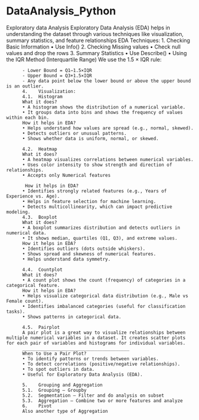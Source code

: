 # DataAnalysis_Python
Exploratory data Analysis
    Exploratory Data Analysis (EDA) helps in understanding the dataset through various techniques 
    like visualization, summary statistics, and feature relationships
   EDA Techniques:
          1.	Checking Basic Information
          •	Use Info()
          2.	Checking Missing values
          •	Check null values and drop the rows
          3.	Summary Statistics
          •	Use Describe()
          •	Using the IQR Method (Interquartile Range)
          We use the 1.5 × IQR rule:
          
          - Lower Bound = Q1−1.5×IQR
          - Upper Bound = Q3+1.5×IQR
          - Any data point below the lower bound or above the upper bound is an outlier.
          4.	Visualization:
          4.1.	Histogram
          What it does?
          •	A histogram shows the distribution of a numerical variable.
          •	It groups data into bins and shows the frequency of values within each bin.
          How it helps in EDA?
          •	Helps understand how values are spread (e.g., normal, skewed).
          •	Detects outliers or unusual patterns.
          •	Shows whether data is uniform, normal, or skewed.
          
          4.2.	Heatmap
          What it does?
          •	A heatmap visualizes correlations between numerical variables.
          •	Uses color intensity to show strength and direction of relationships.
          •	Accepts only Numerical features
           	
           How it helps in EDA?
          •	Identifies strongly related features (e.g., Years of Experience vs. Age).
          •	Helps in feature selection for machine learning.
          •	Detects multicollinearity, which can impact predictive modeling.
          4.3.	Boxplot
          What it does?
          •	A boxplot summarizes distribution and detects outliers in numerical data.
          •	It shows median, quartiles (Q1, Q3), and extreme values.
          How it helps in EDA?
          •	Identifies outliers (dots outside whiskers).
          •	Shows spread and skewness of numerical features.
          •	Helps understand data symmetry.
          
          4.4.	Countplot
          What it does?
          •	A count plot shows the count (frequency) of categories in a categorical feature.
          How it helps in EDA?
          •	Helps visualize categorical data distribution (e.g., Male vs Female count).
          •	Identifies imbalanced categories (useful for classification tasks).
          •	Shows patterns in categorical data.
          
          4.5.	Pairplot
          A pair plot is a great way to visualize relationships between multiple numerical variables in a dataset. It creates scatter plots for each pair of variables and histograms for individual variables.
          ________________________________________
          When to Use a Pair Plot?
          •	To identify patterns or trends between variables.
          •	To detect correlations (positive/negative relationships).
          •	To spot outliers in data.
          •	Useful for Exploratory Data Analysis (EDA).
          
          5.	Grouping and Aggregation
          5.1.	Grouping – Groupby 
          5.2.	Segmentation – Filter and do analysis on subset
          5.3.	Aggregation – Combine two or more features and analyze
          6.	Pivot
          Also another type of Aggregation
